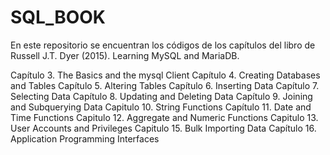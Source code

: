 # SQL_BOOK

En este repositorio se encuentran los códigos de los capítulos del libro de Russell J.T. Dyer (2015). Learning MySQL and MariaDB.

Capítulo 3. The Basics and the mysql Client
Capítulo 4. Creating Databases and Tables
Capítulo 5. Altering Tables
Capítulo 6. Inserting Data
Capítulo 7. Selecting Data
Capítulo 8. Updating and Deleting Data
Capítulo 9. Joining and Subquerying Data
Capitulo 10. String Functions
Capítulo 11. Date and Time Functions
Capitulo 12. Aggregate and Numeric Functions
Capitulo 13. User Accounts and Privileges
Capitulo 15. Bulk Importing Data
Capítulo 16. Application Programming Interfaces
